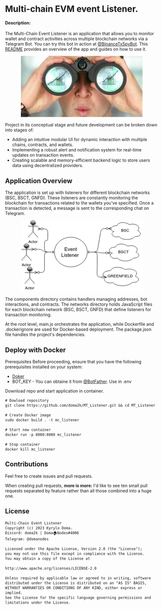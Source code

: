 # Multi-chain EVM event Listener.

#### Description:

The Multi-Chain Event Listener is an application that allows you to monitor wallet and contract activities across multiple blockchain networks via a Telegram Bot. You can try this bot in action at [@BinanceTxSpyBot](https://t.me/BinanceTxSpyBot). This [README](https://github.com/doma2k/MT_Listener/blob/main/README.md) provides an overview of the app and guides on how to use it.

<p align="center">
    <img src ="./images/image.png" width="400" height="200"/>
</p>

Project in its conceptual stage and future development can be broken down into stages of:

- Adding an intuitive modular UI for dynamic interaction with multiple chains, contracts, and wallets.
- Implementing a robust alert and notification system for real-time updates on transaction events.
- Creating scalable and memory-efficient backend logic to store users data using decentralized providers.

## Application Overview

The application is set up with listeners for different blockchain networks (BSC, BSCT, GNFD). These listeners are constantly monitoring the blockchain for transactions related to the wallets you've specified. Once a transaction is detected, a message is sent to the corresponding chat on Telegram.

<p align="center">
    <img src ="./images/schem.png" width="400"/>
</p>

The components directory contains handlers managing addresses, bot interactions, and contracts. The networks directory holds JavaScript files for each blockchain network (BSC, BSCT, GNFD) that define listeners for transaction monitoring.

At the root level, main.js orchestrates the application, while Dockerfile and .dockerignore are used for Docker-based deployment. The package.json file handles the project's dependencies.

## Deploy with Docker

Prerequisites
Before proceeding, ensure that you have the following prerequisites installed on your system:

- [Doker](https://docs.docker.com/engine/install/)
- BOT_KEY - You can obtaine it from [@BotFather](https://t.me/BotFather). Use in .env

Download repo and start application in container.

```
# Dowload repository
git clone https://github.com/doma2k/MT_Listener.git && cd MT_Listener

# Create Docker image
sudo docker build . -t mc_listener

# Start new container
docker run -p 8080:8080 mc_listener

# Stop container
docker kill mc_listener
```

## Contributions

Feel free to create issues and pull requests.

When creating pull requests, **more is more:** I'd like to see ten small pull requests separated by feature rather than all those combined into a huge one.

## License

```
Multi-Chain Event Listener
Copyright (c) 2023 Kyrylo Doma.
Discord: doma2k | Doma🏠Nodes#4006
Telegram: @domanodes

Licensed under the Apache License, Version 2.0 (the "License");
you may not use this file except in compliance with the License.
You may obtain a copy of the License at

http://www.apache.org/licenses/LICENSE-2.0

Unless required by applicable law or agreed to in writing, software
distributed under the License is distributed on an "AS IS" BASIS,
WITHOUT WARRANTIES OR CONDITIONS OF ANY KIND, either express or implied.
See the License for the specific language governing permissions and
limitations under the License.
```
